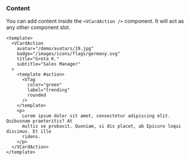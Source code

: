 ### Content

You can add content inside the `<VCardAction />` component. It will act as
any other component slot.

<!--code-->

```vue
<template>
  <VCardAction
    avatar="/demo/avatars/19.jpg"
    badge="/images/icons/flags/germany.svg"
    title="Greta K."
    subtitle="Sales Manager"
  >
    <template #action>
      <VTag
        color="green"
        label="trending"
        rounded
      />
    </template>
    <p>
      Lorem ipsum dolor sit amet, consectetur adipiscing elit. Quibusnam praeteritis? At
      multis se probavit. Quoniam, si dis placet, ab Epicuro loqui discimus. Et ille
      ridens.
    </p>
  </VCardAction>
</template>
```

<!--/code-->
